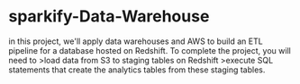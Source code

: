 # sparkify-Data-Warehouse
in this project, we'll apply data warehouses and AWS to build an ETL pipeline for a database hosted on Redshift. To complete the project, you will need to >load data from S3 to staging tables on Redshift  >execute SQL statements that create the analytics tables from these staging tables.
